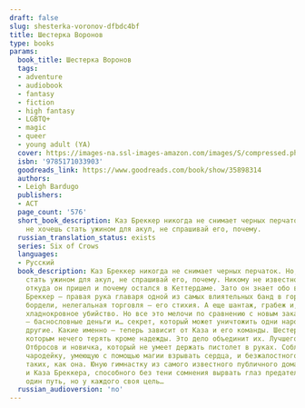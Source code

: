 ```yaml
---
draft: false
slug: shesterka-voronov-dfbdc4bf
title: Шестерка Воронов
type: books
params:
  book_title: Шестерка Воронов
  tags:
  - adventure
  - audiobook
  - fantasy
  - fiction
  - high fantasy
  - LGBTQ+
  - magic
  - queer
  - young adult (YA)
  cover: https://images-na.ssl-images-amazon.com/images/S/compressed.photo.goodreads.com/books/1501657018i/35898314.jpg
  isbn: '9785171033903'
  goodreads_link: https://www.goodreads.com/book/show/35898314
  authors:
  - Leigh Bardugo
  publishers:
  - АСТ
  page_count: '576'
  short_book_description: Каз Бреккер никогда не снимает черных перчаток. Но, если
    не хочешь стать ужином для акул, не спрашивай его, почему.
  russian_translation_status: exists
  series: Six of Crows
  languages:
  - Русский
  book_description: Каз Бреккер никогда не снимает черных перчаток. Но, если не хочешь
    стать ужином для акул, не спрашивай его, почему. Никому не известно, где его семья,
    откуда он пришел и почему остался в Кеттердаме. Зато он знает обо всех и все.
    Бреккер — правая рука главаря одной из самых влиятельных банд в городе. Казино,
    бордели, нелегальная торговля — его стихия. А еще шантаж, грабеж и, если понадобится,
    хладнокровное убийство. Но все это мелочи по сравнению с новым заказом. На кону
    — баснословные деньги и… секрет, который может уничтожить одни народы и возвеличить
    другие. Какие именно — теперь зависит от Каза и его команды. Шестерых "воронов",
    которым нечего терять кроме надежды. Это дело объединит их. Лучшего стрелка банды
    Отбросов и новичка, который не умеет держать пистолет в руках. Соблазнительную
    чародейку, умеющую с помощью магии взрывать сердца, и безжалостного охотника на
    таких, как она. Юную гимнастку из самого известного публичного дома во всей Керчии
    и Каза Бреккера, способного без тени сомнения вырвать глаз предателю. Им предстоит
    один путь, но у каждого своя цель…
  russian_audioversion: 'no'
---
```

